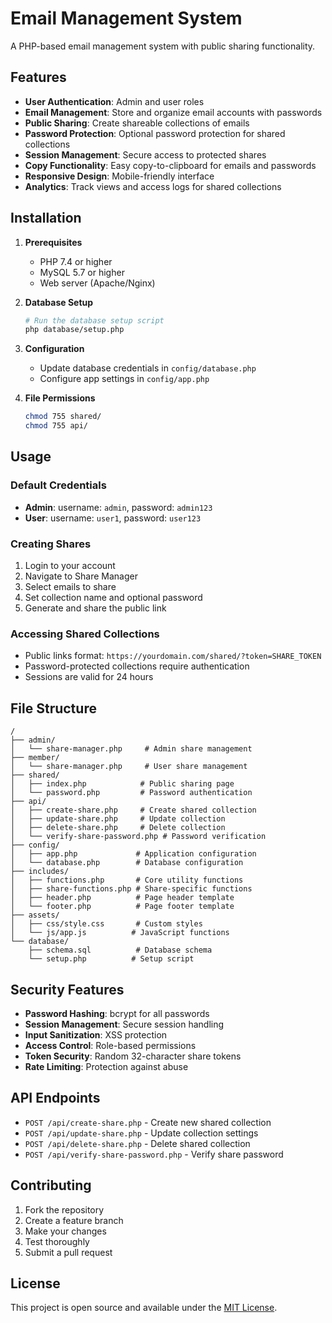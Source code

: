 # Email Management System

A PHP-based email management system with public sharing functionality.

## Features

- **User Authentication**: Admin and user roles
- **Email Management**: Store and organize email accounts with passwords
- **Public Sharing**: Create shareable collections of emails
- **Password Protection**: Optional password protection for shared collections
- **Session Management**: Secure access to protected shares
- **Copy Functionality**: Easy copy-to-clipboard for emails and passwords
- **Responsive Design**: Mobile-friendly interface
- **Analytics**: Track views and access logs for shared collections

## Installation

1. **Prerequisites**
   - PHP 7.4 or higher
   - MySQL 5.7 or higher
   - Web server (Apache/Nginx)

2. **Database Setup**
   ```bash
   # Run the database setup script
   php database/setup.php
   ```

3. **Configuration**
   - Update database credentials in `config/database.php`
   - Configure app settings in `config/app.php`

4. **File Permissions**
   ```bash
   chmod 755 shared/
   chmod 755 api/
   ```

## Usage

### Default Credentials
- **Admin**: username: `admin`, password: `admin123`
- **User**: username: `user1`, password: `user123`

### Creating Shares
1. Login to your account
2. Navigate to Share Manager
3. Select emails to share
4. Set collection name and optional password
5. Generate and share the public link

### Accessing Shared Collections
- Public links format: `https://yourdomain.com/shared/?token=SHARE_TOKEN`
- Password-protected collections require authentication
- Sessions are valid for 24 hours

## File Structure

```
/
├── admin/
│   └── share-manager.php     # Admin share management
├── member/
│   └── share-manager.php     # User share management
├── shared/
│   ├── index.php            # Public sharing page
│   └── password.php         # Password authentication
├── api/
│   ├── create-share.php     # Create shared collection
│   ├── update-share.php     # Update collection
│   ├── delete-share.php     # Delete collection
│   └── verify-share-password.php # Password verification
├── config/
│   ├── app.php             # Application configuration
│   └── database.php        # Database configuration
├── includes/
│   ├── functions.php       # Core utility functions
│   ├── share-functions.php # Share-specific functions
│   ├── header.php          # Page header template
│   └── footer.php          # Page footer template
├── assets/
│   ├── css/style.css       # Custom styles
│   └── js/app.js          # JavaScript functions
└── database/
    ├── schema.sql          # Database schema
    └── setup.php          # Setup script
```

## Security Features

- **Password Hashing**: bcrypt for all passwords
- **Session Management**: Secure session handling
- **Input Sanitization**: XSS protection
- **Access Control**: Role-based permissions
- **Token Security**: Random 32-character share tokens
- **Rate Limiting**: Protection against abuse

## API Endpoints

- `POST /api/create-share.php` - Create new shared collection
- `POST /api/update-share.php` - Update collection settings
- `POST /api/delete-share.php` - Delete shared collection
- `POST /api/verify-share-password.php` - Verify share password

## Contributing

1. Fork the repository
2. Create a feature branch
3. Make your changes
4. Test thoroughly
5. Submit a pull request

## License

This project is open source and available under the [MIT License](LICENSE).